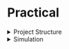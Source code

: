 # Practical 
<details>
 <summary>Project Structure</summary>
 
- src/include/ - Contains header files (*.vh) with necessary macros or parameter definitions.
- src/module/ - Contains Verilog files for each module in the SoC design.
- output/ - Directory where compiled outputs and simulation files will be generated.

## Setup and Prepare Project Directory
Clone or set up the directory structure as follow:
```txt
VSDBabySoC/
├── src/
│   ├── include/
│   │   ├── sandpiper.vh
│   │   └── other header files...
│   ├── module/
│   │   ├── vsdbabysoc.v      # Top-level module integrating all components
│   │   ├── rvmyth.v          # RISC-V core module
│   │   ├── avsdpll.v         # PLL module
│   │   ├── avsddac.v         # DAC module
│   │   └── testbench.v       # Testbench for simulation
└── output/
└── compiled_tlv/         # Holds compiled intermediate files if needed
```
To clone the directory follow the commands
```
git clone https://github.com/manili/VSDBabySoC.git
```
By cloning the [Git](https://github.com/manili/VSDBabySoC.git) we get the structure as mentioned above.


## TLV to Verilog Conversion for RVMYTH
Initially we see that there is only rvmyth.tlv file inside src/module. To check that follow the commands below.
```
cd VSDBabySoC/src/module/
ls
```
We see only .tlv file which means the RVMYTH core is written in TL-Verilog.

To convert it into a .v file for simulation, follow the steps below:
```
# Step 1: Install python3-venv
sudo apt update
sudo apt install python3-venv python3-pip

# Step 2: Create and activate a virtual environment
cd /sky2syn_week_2/VSDBabySoC/
python3 -m venv sp_env
source sp_env/bin/activate

# Step 3: Install SandPiper-SaaS inside the virtual environment
pip install pyyaml click sandpiper-saas

# Step 4: Convert rvmyth.tlv to Verilog
sandpiper-saas -i ./src/module/*.tlv -o rvmyth.v --bestsv --noline -p verilog --outdir ./src/module/

```
 ![Conversion](images/conver_to_verilog.png)
  
The rvmyth.v file has been generagted to check them follow the commands:
```
cd VSDBabySoC/src/module/
ls
```
Now we can see .v file

### Note

To use this environment in future sessions, always activate it first:
```
source sp_env/bin/activate
```
To diactivate:
```
diactivate
```
</details>
<details>
 <summary>Simulation</summary>
<details>
 <summary>Pre-Synthesis Simulation</summary>
 
Run the following command to perform a pre-synthesis simulation:
```
cd VSDBabySoC/
mkdir -p output/pre_synth_sim
cd
iverilog -o /home/bhuvan/Bhuvan/sky2syn_week_2/Practicals/VSDBabySoC/output/pre_synth_sim/pre_synth_sim.out -DPRE_SYNTH_SIM -I /home/bhuvan/Bhuvan/sky2syn_week_2/Practicals/VSDBabySoC/src/include -I /home/bhuvan/Bhuvan/sky2syn_week_2/Practicals/VSDBabySoC/src/module /home/bhuvan/Bhuvan/sky2syn_week_2/Practicals/VSDBabySoC/src/module/testbench.v
```
Then run the below commands for generating .vdc to check the gtkwave and observe the waveform:
```
cd VSDBabySoC/output/pre_synth_sim
./pre_synth_sim.out
gtkwave pre_synth_sim.vcd
```
Drag and drop the CLK, reset, OUT (DAC), and RV TO DAC [9:0] signals to their respective locations in the simulation tool
 ![Pre_Simulation](images/gtkwave_pre.png)
 In this picture we can see the following signals:

CLK: This is the input CLK signal of the RVMYTH core. This signal comes from the PLL, originally.

reset: This is the input reset signal of the RVMYTH core. This signal comes from an external source, originally.


RV_TO_DAC[9:0]: This is the 10-bit output [9:0] OUT port of the RVMYTH core. This port comes from the RVMYTH register #17, originally.

OUT: This is a real datatype wire which can simulate analog values. It is the output wire real OUT signal of the DAC module. This signal comes from the DAC, originally.

This can be viewed by changing the Data Format of the signal to Analog --> Step by right clicking on OUT and then Analog --> Step

 ![Pre_Simulationstep](images/gtkwave_step.png)
 ![Pre_Simulation_step](images/step.png)
 </details>
<details>
 <summary>Post-Synthesis Simulation</summary>

Run the following command to perform a pre-synthesis simulation step by step:
## Step 1: Load the Top-Level Design and Supporting Modules


The following cp commands copy essential header files from the src/include directory into the working directory. These include:

sp_verilog.vh – contains Verilog definitions and macros

sandpiper.vh – holds integration-related definitions for SandPiper

sandpiper_gen.vh – may include auto-generated or tool-generated parameters

The commands are:
```
cp -r src/include/sp_verilog.vh .
cp -r src/include/sandpiper.vh .
cp -r src/include/sandpiper_gen.vh .
ls # this provides the directory required
images  LICENSE  Makefile  output  README.md  sandpiper_gen.vh  sandpiper.vh  sp_env  sp_verilog.vh  src
# Launch the yosys synthesis tool from your working directory.
# Change the directory to where you want to initialise the yosys
yosys
#Read the rvmyth.v file with the include path using -I option.
read_verilog -I src/include/ src/module/rvmyth.v
```

 ![Copy_File](images/copy_file.png)

### Note
If you try to read the rvmyth.v file using yosys without copying the necessary header files first, you may encounter errors. To avoid errors, make sure to copy the required include files into your working directory! This ensures Yosys can resolve them correctly during parsing, even if the -I option is used.


Read the clk_gate.v file with the include path using -I option.
```
yosys> read_verilog -I src/include/ src/module/clk_gate.v
```
![Clock_Read](images/read_clk.png)

## Step 2: Load the Liberty Files for Synthesis
Now load the liberary into for synthesis
```
yosys> read_liberty -lib src/lib/avsdpll.lib 
yosys> read_liberty -lib src/lib/avsddac.lib 
yosys> read_liberty -lib src/lib/sky130_fd_sc_hd__tt_025C_1v80.lib
```

![Libeary_Read](images/read_lib.png)

## Step 3: Run Synthesis Targeting vsdbabysoc by Reading the main vsdbabysoc.v RTL file into the yosys environment.


```
# Read the main vsdbabysoc.v RTL file into the yosys environment.
yosys> read_verilog src/module/vsdbabysoc.v 
# Now run the synthesis top module
yosys> synth -top vsdbabysoc
```

![VSDBabySoC_Read](images/read_vsdbabysoc.png)
![Clock_Synthesis](images/clk_syn.png)
![Hyracy](images/hyracy.png)


## Step 4: Map D Flip-Flops to Standard Cells

```
yosys> dfflibmap -liberty src/lib/sky130_fd_sc_hd__tt_025C_1v80.lib
```
![D-FlipFlop](images/dff.png)

## Step 5: Perform Optimization and Technology Mapping

```
yosys> opt
yosys> abc -liberty src/lib/sky130_fd_sc_hd__tt_025C_1v80.lib -script +strash;scorr;ifraig;retime;{D};strash;dch,-f;map,-M,1,{D}

 ---------------------------------------------------------------------------------------
| Step           | Purpose                                                              |
|--------------- | ---------------------------------------------------------------------|
| `strash`       | Structural hashing (reduces logic redundancy)                        |
| `scorr`        | Sequential sweeping for redundancy removal                           |
| `ifraig`       | Incremental FRAIGing (logic equivalence checking and optimization)   |
| `retime;{D}`   | Move registers across combinational logic to optimize timing         |
| `strash`       | Re-run structural hashing after retiming                             |
| `dch,-f`       | Delay-aware combinational optimization with fast mode                |
| `map,-M,1,{D}` | Map logic to gates minimizing area (`-M,1`) and retime-aware (`{D}`) |
 ---------------------------------------------------------------------------------------
```
![Optimisation](images/opt.png)
![abc_Synthesis](images/abc_syn.png)

## Step 6: Perform Final Clean-Up and Renaming

```
yosys> flatten
yosys> setundef -zero
yosys> clean -purge
yosys> rename -enumerate

 --------------------------------------------------------------------------------------------------------------
| **Command**         | **Purpose / Usage**                                                                    |
|-------------------- | ---------------------------------------------------------------------------------------|
| `flatten`           | Flattens the entire design hierarchy into a single-level netlist.                      |
| `setundef -zero`    | Replaces all undefined (`x`) logic values with logical `0` to avoid simulation issues. |
| `clean -purge`      | Removes all unused wires, cells, and modules; `-purge` makes it more aggressive.       |
| `rename -enumerate` | Renames internal wires and cells to unique, numbered names for consistency.            |
 --------------------------------------------------------------------------------------------------------------
```
![Flatten](images/flat.png)

## Step 7: Check Statistics
```
yosys> stat
```
![stat](images/stat_1.png)
![stat](images/stat.png)


## Step 8: Write the Synthesized Netlist
```
yosys> write_verilog -noattr output/post_synth_sim/vsdbabysoc.synth.v
```

![Netlist](images/netlist.png)

# POST_SYNTHESIS SIMULATION AND WAVEFORMS

## Step 1: Compile the Testbench

Before running the iverilog command, copy the necessary standard cell and primitive models: These files must be present in the same directory as the testbench (src/module) to resolve all module references during compilation.
```
cp -r sky130RTLDesignAndSynthesisWorkshop/my_lib/verilog_model/sky130_fd_sc_hd.v .
cp -r sky130RTLDesignAndSynthesisWorkshop/my_lib/verilog_model/primitives.v .
```

To ensure that the synthesized Verilog file (vsdbabysoc.synth.v) is available in the src/module directory for further processing or simulation, you can copy it from the output directory to the src/module directory. Here is the step to do that:
```
cp -r output/post_synth_sim/vsdbabysoc.synth.v src/module/
```
Run the following iverilog command to compile the testbench:
```
$ iverilog -o /home/bhuvan/Bhuvan/sky2syn_week_2/Practicals/VSDBabySoC/output/post_synth_sim/post_synth_sim.out -DPOST_SYNTH_SIM -DFUNCTIONAL -DUNIT_DELAY=#1 -I /home/bhuvan/Bhuvan/sky2syn_week_2/Practicals/VSDBabySoC/src/include -I /home/bhuvan/Bhuvan/sky2syn_week_2/Practicals/VSDBabySoC/src/module /home/bhuvan/Bhuvan/sky2syn_week_2/Practicals/VSDBabySoC/src/module/testbench.v

 -------------------------------------------------------------------------------------------------------------------------------------------------------------------
| **Option / Argument**                                                      | **Purpose / Description**                                                            |
|----------------------------------------------------------------------------|--------------------------------------------------------------------------------------|
| `iverilog`                                                                 | Icarus Verilog compiler used to compile Verilog files into a simulation executable.  |
| `-o /home/spatha/VLSI/VSDBabySoC/output/post_synth_sim/post_synth_sim.out` | Specifies the output binary file for simulation.                                     |
| `-DPOST_SYNTH_SIM`                                                         | Defines the macro `POST_SYNTH_SIM` (used in testbench to switch simulation modes).   |
| `-DFUNCTIONAL`                                                             | Defines `FUNCTIONAL` to use behavioral models instead of detailed gate-level timing. |
| `-DUNIT_DELAY=#1`                                                          | Assigns a unit delay of `#1` to all gates for post-synthesis simulation.             |
| `-I /home/spatha/VLSI/VSDBabySoC/src/include`                              | Adds the `include` directory to the search path for `\`include\` directives.         |
| `-I /home/spatha/VLSI/VSDBabySoC/src/module`                               | Adds the `module` directory to the include path for additional module references.    |
| `/home/spatha/VLSI/VSDBabySoC/src/module/testbench.v`                      | Specifies the testbench file as the top-level design for simulation.                 |
 -------------------------------------------------------------------------------------------------------------------------------------------------------------------
```
### Note - You may encounter this error:
```
$ iverilog -o /home/bhuvan/Bhuvan/sky2syn_week_2/Practicals/VSDBabySoC/output/post_synth_sim/post_synth_sim.out -DPOST_SYNTH_SIM -DFUNCTIONAL -DUNIT_DELAY=#1 -I /home/bhuvan/Bhuvan/sky2syn_week_2/Practicals/VSDBabySoC/src/include -I /home/bhuvan/Bhuvan/sky2syn_week_2/Practicals/VSDBabySoC/src/module /home/bhuvan/Bhuvan/sky2syn_week_2/Practicals/VSDBabySoC/src/module/testbench.v
/home/bhuvan/Bhuvan/sky2syn_week_2/Practicals/VSDBabySoC/src/module/sky130_fd_sc_hd.v:74452: syntax error
I give up.
```

To resolve this : Update the syntax in the file sky130_fd_sc_hd.v at or around line 74452.
Change:

`endif SKY130_FD_SC_HD__LPFLOW_BLEEDER_FUNCTIONAL_V

To:

`endif // SKY130_FD_SC_HD__LPFLOW_BLEEDER_FUNCTIONAL_V

## Step 2: Navigate to the Post-Synthesis Simulation Output Directory
```
cd output/post_synth_sim/
```
## Step 3: Run the Simulation
```
./post_synth_sim.out
```
## Step 4: View the Waveforms in GTKWave
```
gtkwave post_synth_sim.vcd
```
![Post_synthesis](images/post.png)
![Post_synth](images/post_2.png)




